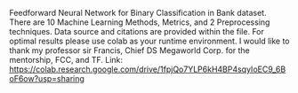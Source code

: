 Feedforward Neural Network for Binary Classification in Bank dataset.
There are 10 Machine Learning Methods, Metrics, and 2 Preprocessing techniques. Data source and citations are provided within the file.
For optimal results please use colab as your runtime environment.
I would like to thank my professor sir Francis, Chief DS Megaworld Corp. for the mentorship, FCC, and TF. Link: https://colab.research.google.com/drive/1fpjQo7YLP6kH4BP4sqyIoEC9_6BoF6ow?usp=sharing
